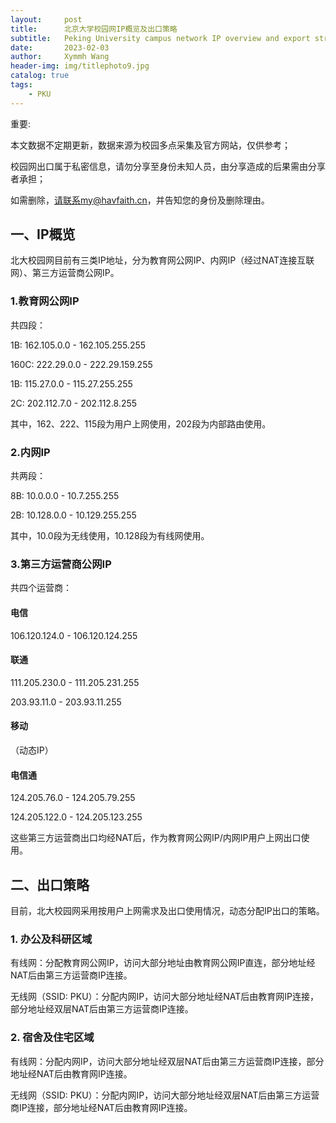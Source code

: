 ```yaml
---
layout:     post
title:      北京大学校园网IP概览及出口策略
subtitle:   Peking University campus network IP overview and export strategy
date:       2023-02-03
author:     Xymmh Wang
header-img: img/titlephoto9.jpg
catalog: true
tags:
    - PKU
---
```


重要:   

本文数据不定期更新，数据来源为校园多点采集及官方网站，仅供参考；  

校园网出口属于私密信息，请勿分享至身份未知人员，由分享造成的后果需由分享者承担；  

如需删除，请联系my@havfaith.cn，并告知您的身份及删除理由。  

## 一、IP概览
北大校园网目前有三类IP地址，分为教育网公网IP、内网IP（经过NAT连接互联网）、第三方运营商公网IP。  

### 1.教育网公网IP
共四段：  

1B: 162.105.0.0 - 162.105.255.255  

160C: 222.29.0.0 - 222.29.159.255  

1B: 115.27.0.0 - 115.27.255.255  

2C: 202.112.7.0 - 202.112.8.255  

其中，162、222、115段为用户上网使用，202段为内部路由使用。  

### 2.内网IP
共两段：  

8B: 10.0.0.0 - 10.7.255.255  

2B: 10.128.0.0 - 10.129.255.255  

其中，10.0段为无线使用，10.128段为有线网使用。  

### 3.第三方运营商公网IP
共四个运营商：  

#### 电信
106.120.124.0 - 106.120.124.255  

#### 联通 
111.205.230.0 - 111.205.231.255  

203.93.11.0 - 203.93.11.255  

#### 移动
（动态IP）

#### 电信通
124.205.76.0 - 124.205.79.255  

124.205.122.0 - 124.205.123.255  

这些第三方运营商出口均经NAT后，作为教育网公网IP/内网IP用户上网出口使用。

## 二、出口策略
目前，北大校园网采用按用户上网需求及出口使用情况，动态分配IP出口的策略。  

### 1. 办公及科研区域
有线网：分配教育网公网IP，访问大部分地址由教育网公网IP直连，部分地址经NAT后由第三方运营商IP连接。  

无线网（SSID: PKU）：分配内网IP，访问大部分地址经NAT后由教育网IP连接，部分地址经双层NAT后由第三方运营商IP连接。  

### 2. 宿舍及住宅区域
有线网：分配内网IP，访问大部分地址经双层NAT后由第三方运营商IP连接，部分地址经NAT后由教育网IP连接。  

无线网（SSID: PKU）：分配内网IP，访问大部分地址经双层NAT后由第三方运营商IP连接，部分地址经NAT后由教育网IP连接。  
